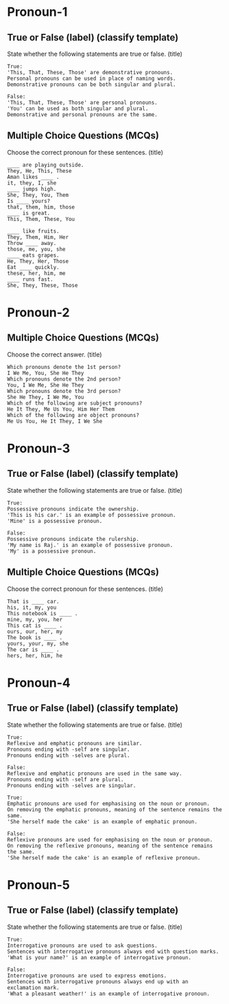 # Pronoun-1

## True or False (label) (classify template)

State whether the following statements are true or false. (title)
```
True:
'This, That, These, Those' are demonstrative pronouns.
Personal pronouns can be used in place of naming words.
Demonstrative pronouns can be both singular and plural.

False:
'This, That, These, Those' are personal pronouns.
'You' can be used as both singular and plural.
Demonstrative and personal pronouns are the same.
```

## Multiple Choice Questions (MCQs)

Choose the correct pronoun for these sentences. (title)
```
____ are playing outside.
They, He, This, These
Aman likes ____ .
it, they, I, she
____ jumps high.
She, They, You, Them
Is ____ yours?
that, them, him, those
____ is great.
This, Them, These, You
```

```
____ like fruits.
They, Them, Him, Her
Throw ____ away.
those, me, you, she
____ eats grapes.
He, They, Her, Those
Eat ____ quickly.
these, her, him, me
____ runs fast.
She, They, These, Those
```

# Pronoun-2

## Multiple Choice Questions (MCQs)

Choose the correct answer. (title)
```
Which pronouns denote the 1st person?
I We Me, You, She He They
Which pronouns denote the 2nd person?
You, I We Me, She He They
Which pronouns denote the 3rd person?
She He They, I We Me, You
Which of the following are subject pronouns?
He It They, Me Us You, Him Her Them
Which of the following are object pronouns?
Me Us You, He It They, I We She
```

# Pronoun-3

## True or False (label) (classify template)

State whether the following statements are true or false. (title)
```
True:
Possessive pronouns indicate the ownership.
'This is his car.' is an example of possessive pronoun. 
'Mine' is a possessive pronoun.

False:
Possessive pronouns indicate the rulership.
'My name is Raj.' is an example of possessive pronoun. 
'My' is a possessive pronoun.
```

## Multiple Choice Questions (MCQs)

Choose the correct pronoun for these sentences. (title)
```
That is ____ car.
his, it, my, you
This notebook is ____ .
mine, my, you, her
This cat is ____ .
ours, our, her, my
The book is ____ .
yours, your, my, she
The car is ____ .
hers, her, him, he
```

# Pronoun-4

## True or False (label) (classify template)

State whether the following statements are true or false. (title)
```
True:
Reflexive and emphatic pronouns are similar.
Pronouns ending with -self are singular.
Pronouns ending with -selves are plural.

False:
Reflexive and emphatic pronouns are used in the same way.
Pronouns ending with -self are plural.
Pronouns ending with -selves are singular.
```

```
True:
Emphatic pronouns are used for emphasising on the noun or pronoun.
On removing the emphatic pronouns, meaning of the sentence remains the same.
'She herself made the cake' is an example of emphatic pronoun.

False:
Reflexive pronouns are used for emphasising on the noun or pronoun.
On removing the reflexive pronouns, meaning of the sentence remains the same.
'She herself made the cake' is an example of reflexive pronoun.
```

# Pronoun-5

## True or False (label) (classify template)

State whether the following statements are true or false. (title)
```
True:
Interrogative pronouns are used to ask questions.
Sentences with interrogative pronouns always end with question marks.
'What is your name?' is an example of interrogative pronoun.

False:
Interrogative pronouns are used to express emotions.
Sentences with interrogative pronouns always end up with an exclamation mark.
'What a pleasant weather!' is an example of interrogative pronoun.
```

















